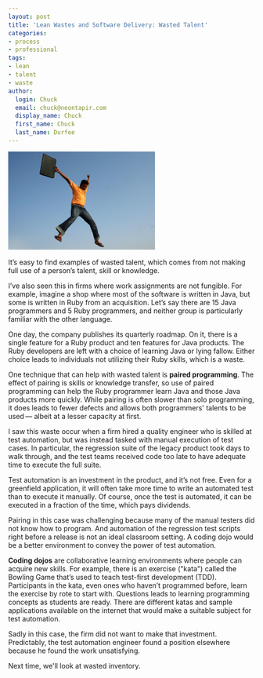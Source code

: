 ```yaml
---
layout: post
title: 'Lean Wastes and Software Delivery: Wasted Talent'
categories:
- process
- professional
tags:
- lean
- talent
- waste
author:
  login: Chuck
  email: chuck@neontapir.com
  display_name: Chuck
  first_name: Chuck
  last_name: Durfee
---
```

[![talent](/assets/talent-300x200.jpg)](/assets/talent-300x200.jpg)

It’s easy to find examples of wasted talent, which comes from not making   full
use of a person’s talent, skill or knowledge.

I’ve also seen this in firms where work assignments are not fungible.   For
example, imagine a shop where most of the software is written in   Java, but
some is written in Ruby from an acquisition. Let’s say there   are 15 Java
programmers and 5 Ruby programmers, and neither group is   particularly familiar
with the other language.

One day, the company publishes its quarterly roadmap. On it, there is a   single
feature for a Ruby product and ten features for Java products.   The Ruby
developers are left with a choice of learning Java or lying   fallow. Either
choice leads to individuals not utilizing their Ruby   skills, which is a waste.

One technique that can help with wasted talent is **paired   programming**. The
effect of pairing is skills or knowledge transfer, so   use of paired
programming can help the Ruby programmer learn Java and   those Java products
more quickly. While pairing is often slower than   solo programming, it does
leads to fewer defects and allows both   programmers' talents to be used —
albeit at a lesser capacity at first.

I saw this waste occur when a firm hired a quality engineer who is   skilled at
test automation, but was instead tasked with manual execution   of test cases.
In particular, the regression suite of the legacy product   took days to walk
through, and the test teams received code too late to   have adequate time to
execute the full suite.

Test automation is an investment in the product, and it’s not free. Even   for a
greenfield application, it will often take more time to write an   automated
test than to execute it manually. Of course, once the test is   automated, it
can be executed in a fraction of the time, which pays   dividends.

Pairing in this case was challenging because many of the manual testers   did
not know how to program. And automation of the regression test   scripts right
before a release is not an ideal classroom setting. A   coding dojo would be a
better environment to convey the power of test   automation.

 **Coding dojos** are collaborative learning environments where people   can
 acquire new skills. For example, there is an exercise ("kata")   called the
 Bowling Game that’s used to teach test-first development   (TDD). Participants
 in the kata, even ones who haven’t programmed   before, learn the exercise by
 rote to start with. Questions leads to   learning programming concepts as
 students are ready. There are different   katas and sample applications
 available on the internet that would make   a suitable subject for test
 automation.

Sadly in this case, the firm did not want to make that investment.
Predictably, the test automation engineer found a position elsewhere   because
he found the work unsatisfying.

Next time, we'll look at wasted inventory.

